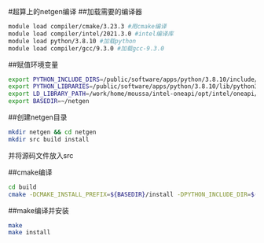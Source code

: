 #超算上的netgen编译
##加载需要的编译器

```bash
module load compiler/cmake/3.23.3 #用cmake编译
module load compiler/intel/2021.3.0 #intel编译库
module load python/3.8.10 #加载python
module load compiler/gcc/9.3.0 #加载gcc-9.3.0
```

##赋值环境变量

```bash
export PYTHON_INCLUDE_DIRS=/public/software/apps/python/3.8.10/include/python3.8
export PYTHON_LIBRARIES=/public/software/apps/python/3.8.10/lib/python3.8
export LD_LIBRARY_PATH=/work/home/moussa/intel-oneapi/opt/intel/oneapi/compiler/2022.1.0/linux/compiler/lib/intel64_lin
export BASEDIR=~/netgen
```

##创建netgen目录

```bash
mkdir netgen && cd netgen
mkdir src build install
```
并将源码文件放入src

##cmake编译

```bash
cd build
cmake -DCMAKE_INSTALL_PREFIX=${BASEDIR}/install -DPYTHON_INCLUDE_DIR=$(python -c "from distutils.sysconfig import get_python_inc; print(get_python_inc())")  -DPYTHON_LIBRARY=$(python -c "import distutils.sysconfig as sysconfig; print(sysconfig.get_config_var('LIBDIR'))")  ${BASEDIR}/src
```

##make编译并安装

```bash
make 
make install 
```



